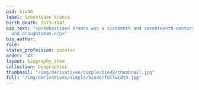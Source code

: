 ```yaml
---
pid: bio48
label: Sebastiaen Vrancx
birth_death: 1573–1647
bio_text: "<p>Sebastiaen Vrancx was a sixteenth and seventeenth-century Flemish painter
  and draughtsman.</p>"
bio_author:
role:
status_profession: painter
order: '47'
layout: biography_item
collection: biographies
thumbnail: "/img/derivatives/simple/bio48/thumbnail.jpg"
full: "/img/derivatives/simple/bio48/fullwidth.jpg"
---
```

